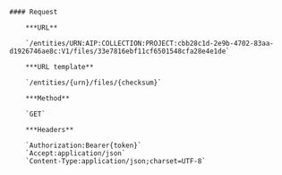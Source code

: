     #### Request

        ***URL**

        `/entities/URN:AIP:COLLECTION:PROJECT:cbb28c1d-2e9b-4702-83aa-d1926746ae8c:V1/files/33e7816ebf11cf6501548cfa28e4e1de`

        ***URL template**

        `/entities/{urn}/files/{checksum}`

        ***Method**

        `GET`

        ***Headers**

        `Authorization:Bearer{token}`
        `Accept:application/json`
        `Content-Type:application/json;charset=UTF-8`

